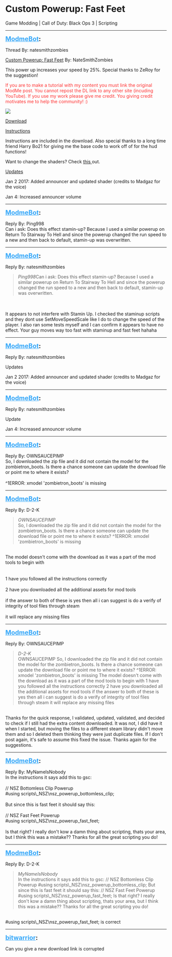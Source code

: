 # Custom Powerup: Fast Feet
Game Modding | Call of Duty: Black Ops 3 | Scripting

---
<strong style="font-size: 1.4em;"><span style="text-decoration: underline;text-decoration-color: #34a7f9;"><span style="color:#34a7f9;">ModmeBot</span></span>:</strong>

<p>Thread By: natesmithzombies<br /><p style="text-align:left;"><span style="text-decoration: underline">Custom Powerup: Fast Feet</span> By: NateSmithZombies</p><p style="text-align:left;">This power up increases your speed by 25%. Special thanks to ZeRoy for the suggestion!</p><p style="text-align:left;"><span style="color:#ff3333;">If you are to make a tutorial with my content you must link the original ModMe post. You cannot repost the DL link to any other site (incuding YouTube). If you use my work please give me credit. You giving credit motivates me to help the community! :)</span></p><p style="text-align:left;"><img style="max-width: 500px;" src="https://gyazo.com/14b754f9c2b205680e1104365d8bcd45.png"></p><p style="text-align:left;"><a href="https://mega.nz/#!U0dHRLaK!nsGEqzi37rUVSrfuchw30KZ5qoaVel-ACwPE2SCGlIc">Download</a></p><p style="text-align:left;"><span style="text-decoration: underline">Instructions</span></p><p style="text-align:left;">Instructions are included in the download.  Also special thanks to a long time friend Harry Bo21 for giving me the base code to work off of for the hud functions!</p><p style="text-align:left;"></p><p style="text-align:left;">Want to change the shaders? Check <a href="index.php?view=topic&tid=629&page=1">this </a>out.</p><p style="text-align:left;"></p><p style="text-align:left;"><span style="text-decoration: underline">Updates</span></p><p style="text-align:left;">Jan 2 2017: Added announcer and updated shader (credits to Madgaz for the voice)</p><p style="text-align:left;">Jan 4: Increased announcer volume</p></p>

---
<strong style="font-size: 1.4em;"><span style="text-decoration: underline;text-decoration-color: #34a7f9;"><span style="color:#34a7f9;">ModmeBot</span></span>:</strong>

<p>Reply By: Ping998<br />Can i ask: Does this effect stamin-up? Because I used a similar powerup on Return To Stairway To Hell and since the powerup changed the run speed to a new and then back to default, stamin-up was overwritten.</p>

---
<strong style="font-size: 1.4em;"><span style="text-decoration: underline;text-decoration-color: #34a7f9;"><span style="color:#34a7f9;">ModmeBot</span></span>:</strong>

<p>Reply By: natesmithzombies<br /><blockquote><em>Ping998</em>Can i ask: Does this effect stamin-up? Because I used a similar powerup on Return To Stairway To Hell and since the powerup changed the run speed to a new and then back to default, stamin-up was overwritten. </blockquote><br /><br />It appears to not interfere with Stamin Up. I checked the staminup scripts and they dont use SetMoveSpeedScale like I do to change the speed of the player. I also ran some tests myself and I can confirm it appears to have no effect. Your guy moves way too fast with staminup and fast feet hahaha</p>

---
<strong style="font-size: 1.4em;"><span style="text-decoration: underline;text-decoration-color: #34a7f9;"><span style="color:#34a7f9;">ModmeBot</span></span>:</strong>

<p>Reply By: natesmithzombies<br /><p style="text-align:left;">Updates</p><p style="text-align:left;">Jan 2 2017: Added announcer and updated shader (credits to Madgaz for the voice)</p></p>

---
<strong style="font-size: 1.4em;"><span style="text-decoration: underline;text-decoration-color: #34a7f9;"><span style="color:#34a7f9;">ModmeBot</span></span>:</strong>

<p>Reply By: natesmithzombies<br /><p style="text-align:left;">Update<p style="text-align:left;"></p>Jan 4: Increased announcer volume</p></p>

---
<strong style="font-size: 1.4em;"><span style="text-decoration: underline;text-decoration-color: #34a7f9;"><span style="color:#34a7f9;">ModmeBot</span></span>:</strong>

<p>Reply By: OWNSAUCEPIMP<br />So, I downloaded the zip file and it did not contain the model for the zombietron_boots. Is there a chance someone can update the download file or point me to where it exists?<br /> <br />^1ERROR: xmodel &#39;zombietron_boots&#39; is missing</p>

---
<strong style="font-size: 1.4em;"><span style="text-decoration: underline;text-decoration-color: #34a7f9;"><span style="color:#34a7f9;">ModmeBot</span></span>:</strong>

<p>Reply By: D-2-K<br /><blockquote><em>OWNSAUCEPIMP</em><br />So, I downloaded the zip file and it did not contain the model for the zombietron_boots. Is there a chance someone can update the download file or point me to where it exists?   ^1ERROR: xmodel &#39;zombietron_boots&#39; is missing</blockquote><br />The model doesn&#39;t come with the download as it was a part of the mod tools to begin with <br /> <br /> <br />1 have you followed all the instructions correctly<br /> <br />2 have you downloaded all the additional assets for mod tools <br /> <br />if the answer to both of these is yes then all i can suggest is do a verify of integrity of tool files through steam<br /> <br />it will replace any missing files</p>

---
<strong style="font-size: 1.4em;"><span style="text-decoration: underline;text-decoration-color: #34a7f9;"><span style="color:#34a7f9;">ModmeBot</span></span>:</strong>

<p>Reply By: OWNSAUCEPIMP<br /><blockquote><em>D-2-K</em><br />OWNSAUCEPIMP So, I downloaded the zip file and it did not contain the model for the zombietron_boots. Is there a chance someone can update the download file or point me to where it exists?   ^1ERROR: xmodel &#39;zombietron_boots&#39; is missing The model doesn&#39;t come with the download as it was a part of the mod tools to begin with      1 have you followed all the instructions correctly   2 have you downloaded all the additional assets for mod tools    if the answer to both of these is yes then all i can suggest is do a verify of integrity of tool files through steam   it will replace any missing files </blockquote><br /> Thanks for the quick response, I validated, updated, validated, and decided to check if I still had the extra content downloaded. It was not, I did have it when I started, but moving the files to a different steam library didn&#39;t move them and so I deleted them thinking they were just duplicate files. If I don&#39;t post again, it&#39;s safe to assume this fixed the issue. Thanks again for the suggestions.</p>

---
<strong style="font-size: 1.4em;"><span style="text-decoration: underline;text-decoration-color: #34a7f9;"><span style="color:#34a7f9;">ModmeBot</span></span>:</strong>

<p>Reply By: MyNameIsNobody<br />In the instructions it says add this to gsc:<br /> <br />// NSZ Bottomless Clip Powerup<br /> #using scripts\_NSZ\nsz_powerup_bottomless_clip;<br /> <br />But since this is fast feet it should say this:<br /> <br />// NSZ Fast Feet Powerup<br /> #using scripts\_NSZ\nsz_powerup_fast_feet;<br /> <br />Is that right? I really don&#39;t kow a damn thing about scripting, thats your area, but I think this was a mistake?? Thanks for all the great scripting you do!</p>

---
<strong style="font-size: 1.4em;"><span style="text-decoration: underline;text-decoration-color: #34a7f9;"><span style="color:#34a7f9;">ModmeBot</span></span>:</strong>

<p>Reply By: D-2-K<br /><blockquote><em>MyNameIsNobody</em><br />In the instructions it says add this to gsc:   // NSZ Bottomless Clip Powerup #using scripts\_NSZ\nsz_powerup_bottomless_clip;   But since this is fast feet it should say this:   // NSZ Fast Feet Powerup #using scripts\_NSZ\nsz_powerup_fast_feet;   Is that right? I really don&#39;t kow a damn thing about scripting, thats your area, but I think this was a mistake?? Thanks for all the great scripting you do!</blockquote><br /> #using scripts\_NSZ\nsz_powerup_fast_feet; is correct</p>

---
<strong style="font-size: 1.4em;"><span style="text-decoration: underline;text-decoration-color: #34a7f9;"><span style="color:#34a7f9;">bitwarrior</span></span>:</strong>

<p>Can you give a new download link is corrupted</p>
